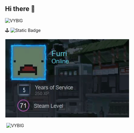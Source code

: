 ## Hi there 👋
<p align="left"> <img src="https://komarev.com/ghpvc/?username=VYBIG&label=Profile%20views&color=0e75b6&style=flat" alt="VYBIG" /> </p>

🕹️ ![Static Badge](https://img.shields.io/badge/MY_STEAM-PROFILE-black?link=https%3A%2F%2Fsteamcommunity.com%2Fid%2FVY_BIG%2F) 

![Preview GIF](preview.gif)
<!--
**VYBIG/VYBIG** is a ✨ _special_ ✨ repository because its `README.md` (this file) appears on your GitHub profile.
Here are some ideas to get you started:
- 🔭 I’m currently working on ...
- 🌱 I’m currently learning ...
- 👯 I’m looking to collaborate on ...
- 🤔 I’m looking for help with ...
- 💬 Ask me about ...
- 📫 How to reach me: ...
- 😄 Pronouns: ...
- ⚡ Fun fact: ...
-->

<p>&nbsp;<img align="center" src="https://github-readme-stats.vercel.app/api?username=VYBIG&show_icons=true&locale=en" alt="VYBIG" /></p>
